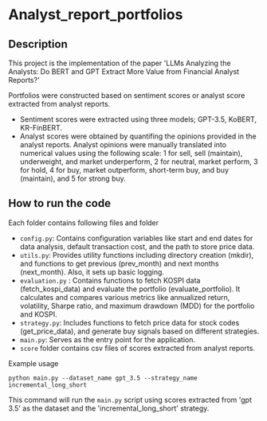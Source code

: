 # Analyst_report_portfolios

## Description
This project is the implementation of the paper 'LLMs Analyzing the Analysts: Do BERT and GPT Extract More
Value from Financial Analyst Reports?'

Portfolios were constructed based on sentiment scores or analyst score extracted from analyst reports.
- Sentiment scores were extracted using three models; GPT-3.5, KoBERT, KR-FinBERT.
- Analyst scores were obtained by quantifing the opinions provided in the analyst reports. Analyst opinions were manually translated into numerical values using the following scale: 1 for sell, sell (maintain), underweight, and market underperform, 2 for neutral, market perform, 3 for hold, 4 for buy, market outperform, short-term buy, and buy (maintain), and 5 for strong buy.

## How to run the code
Each folder contains following files and folder
- `config.py`: Contains configuration variables like start and end dates for data analysis, default transaction cost, and the path to store price data.
- `utils.py`: Provides utility functions including directory creation (mkdir), and functions to get previous (prev_month) and next months (next_month). Also, it sets up basic logging.
- `evaluation.py` : Contains functions to fetch KOSPI data (fetch_kospi_data) and evaluate the portfolio (evaluate_portfolio). It calculates and compares various metrics like annualized return, volatility, Sharpe ratio, and maximum drawdown (MDD) for the portfolio and KOSPI.
- `strategy.py`: Includes functions to fetch price data for stock codes (get_price_data), and generate buy signals based on different strategies.
- `main.py`: Serves as the entry point for the application.
- `score` folder contains csv files of scores extracted from analyst reports.


Example usage
```
python main.py --dataset_name gpt_3.5 --strategy_name incremental_long_short

```
This command will run the `main.py` script using scores extracted from 'gpt 3.5' as the dataset and the 'incremental_long_short' strategy.

